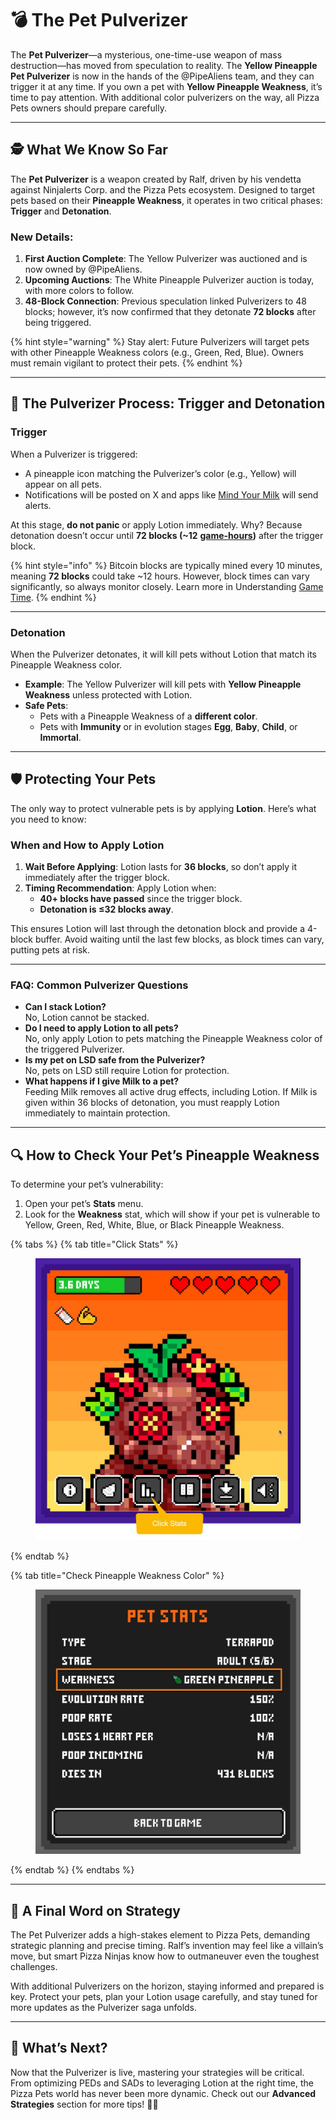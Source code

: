 # 💣 The Pet Pulverizer

The **Pet Pulverizer**—a mysterious, one-time-use weapon of mass destruction—has moved from speculation to reality. The **Yellow Pineapple Pet Pulverizer** is now in the hands of the @PipeAliens team, and they can trigger it at any time. If you own a pet with **Yellow Pineapple Weakness**, it’s time to pay attention. With additional color pulverizers on the way, all Pizza Pets owners should prepare carefully.

***

## 🕵️ What We Know So Far

The **Pet Pulverizer** is a weapon created by Ralf, driven by his vendetta against Ninjalerts Corp. and the Pizza Pets ecosystem. Designed to target pets based on their **Pineapple Weakness**, it operates in two critical phases: **Trigger** and **Detonation**.

### New Details:

1. **First Auction Complete**: The Yellow Pulverizer was auctioned and is now owned by @PipeAliens.
2. **Upcoming Auctions**: The White Pineapple Pulverizer auction is today, with more colors to follow.
3. **48-Block Connection**: Previous speculation linked Pulverizers to 48 blocks; however, it’s now confirmed that they detonate **72 blocks** after being triggered.

{% hint style="warning" %}
Stay alert: Future Pulverizers will target pets with other Pineapple Weakness colors (e.g., Green, Red, Blue). Owners must remain vigilant to protect their pets.
{% endhint %}

***

## 🍕 The Pulverizer Process: Trigger and Detonation

### Trigger

When a Pulverizer is triggered:

* A pineapple icon matching the Pulverizer’s color (e.g., Yellow) will appear on all pets.
* Notifications will be posted on X and apps like [Mind Your Milk](https://www.mindyourmilk.pizza/) will send alerts.

At this stage, **do not panic** or apply Lotion immediately. Why? Because detonation doesn’t occur until **72 blocks (\~12** [**game-hours**](../resources/timeline-and-seasons.md#understanding-game-time)**)** after the trigger block.

{% hint style="info" %}
Bitcoin blocks are typically mined every 10 minutes, meaning **72 blocks** could take \~12 hours. However, block times can vary significantly, so always monitor closely. Learn more in Understanding [Game Time](../resources/timeline-and-seasons.md#understanding-game-time).
{% endhint %}

***

### Detonation

When the Pulverizer detonates, it will kill pets without Lotion that match its Pineapple Weakness color.

* **Example**: The Yellow Pulverizer will kill pets with **Yellow Pineapple Weakness** unless protected with Lotion.
* **Safe Pets**:
  * Pets with a Pineapple Weakness of a **different color**.
  * Pets with **Immunity** or in evolution stages **Egg**, **Baby**, **Child**, or **Immortal**.

***

## 🛡️ Protecting Your Pets

The only way to protect vulnerable pets is by applying **Lotion**. Here’s what you need to know:

### When and How to Apply Lotion

1. **Wait Before Applying**: Lotion lasts for **36 blocks**, so don’t apply it immediately after the trigger block.
2. **Timing Recommendation**: Apply Lotion when:
   * **40+ blocks have passed** since the trigger block.
   * **Detonation is ≤32 blocks away**.

This ensures Lotion will last through the detonation block and provide a 4-block buffer. Avoid waiting until the last few blocks, as block times can vary, putting pets at risk.

***

### FAQ: Common Pulverizer Questions

* **Can I stack Lotion?**\
  No, Lotion cannot be stacked.
* **Do I need to apply Lotion to all pets?**\
  No, only apply Lotion to pets matching the Pineapple Weakness color of the triggered Pulverizer.
* **Is my pet on LSD safe from the Pulverizer?**\
  No, pets on LSD still require Lotion for protection.
* **What happens if I give Milk to a pet?**\
  Feeding Milk removes all active drug effects, including Lotion. If Milk is given within 36 blocks of detonation, you must reapply Lotion immediately to maintain protection.

***

## 🔍 How to Check Your Pet’s Pineapple Weakness

To determine your pet’s vulnerability:

1. Open your pet’s **Stats** menu.
2. Look for the **Weakness** stat, which will show if your pet is vulnerable to Yellow, Green, Red, White, Blue, or Black Pineapple Weakness.

{% tabs %}
{% tab title="Click Stats" %}
<figure><img src="../.gitbook/assets/telegram-cloud-photo-size-1-5168266054768635196-y (1).jpg" alt=""><figcaption></figcaption></figure>
{% endtab %}

{% tab title="Check Pineapple Weakness Color" %}
<figure><img src="../.gitbook/assets/telegram-cloud-photo-size-1-5168266054768635197-y.jpg" alt=""><figcaption></figcaption></figure>
{% endtab %}
{% endtabs %}



***

## 🐾 A Final Word on Strategy

The Pet Pulverizer adds a high-stakes element to Pizza Pets, demanding strategic planning and precise timing. Ralf’s invention may feel like a villain’s move, but smart Pizza Ninjas know how to outmaneuver even the toughest challenges.

With additional Pulverizers on the horizon, staying informed and prepared is key. Protect your pets, plan your Lotion usage carefully, and stay tuned for more updates as the Pulverizer saga unfolds.

***

## 🌟 What’s Next?

Now that the Pulverizer is live, mastering your strategies will be critical. From optimizing PEDs and SADs to leveraging Lotion at the right time, the Pizza Pets world has never been more dynamic. Check out our **Advanced Strategies** section for more tips! 🍕🐾
